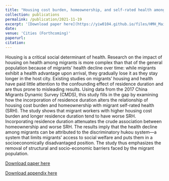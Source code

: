 ```yaml
---
title: "Housing cost burden, homeownership, and self-rated health among migrant workers in Chinese cities: the confounding effect of residence duration"
collection: publications
permalink: /publication/2021-11-19
excerpt: '[Download paper here](https://yiw0104.github.io/files/HMH_Main.pdf)'
date: 
venue: 'Cities (Forthcoming)'
paperurl: 
citation: 
---
```

Housing is a critical social determinant of health. Research on the impact of housing on health among migrants is more complex than that of the general population because of migrants’ health decline over time: while migrants exhibit a health advantage upon arrival, they gradually lose it as they stay longer in the host city. Existing studies on migrants’ housing and health have paid little attention to the confounding effect of residence duration and are thus prone to misleading results. Using data from the 2017 China Migrants Dynamic Survey (CMDS), this study fills in the gap by examining how the incorporation of residence duration alters the relationship of housing cost burden and homeownership with migrant self-rated health (SRH). The study shows that migrant workers with higher housing cost burden and longer residence duration tend to have worse SRH. Incorporating residence duration attenuates the crude association between homeownership and worse SRH. The results imply that the health decline among migrants can be attributed to the discriminatory hukou system—a system that limits migrants’ access to social welfare and puts them in a socioeconomically disadvantaged position. The study thus emphasizes the removal of structural and socio-economic barriers faced by the migrant population.

[Download paper here](https://yiw0104.github.io/files/HMH_Main.pdf)

[Download appendix here](https://yiw0104.github.io/files/HMH_Appendix.pdf)